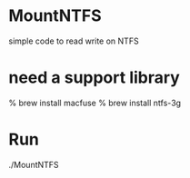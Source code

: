 # MountNTFS
simple code to read write on NTFS

# need a support library
% brew install macfuse
% brew install ntfs-3g

# Run
./MountNTFS
